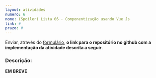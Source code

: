 ```yaml
---
layout: atividades
numero: 6
nome: (Spoiler) Lista 06 - Componentização usando Vue Js
link: #
prazo: #
---
```


Enviar, através do <a href="{{ page.link }}" target="_blank">formulário</a>, **o link para o repositório no github com a implementação da atividade descrita a seguir**. 

### Descrição:

**EM BREVE**

